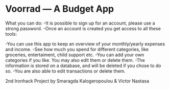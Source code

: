 # Voorrad — A Budget App

What you can do: 
-It is possible to sign up for an account, please use a strong password. 
-Once an account is created you get access to all these tools:

 -You can use this app to keep an overview of your monthly/yearly expenses and income. 
 -See how much you spend for different categories, like groceries, entertaiment, child support etc.
 -You can add your own categories if you like. You may also edit them or delete them. 
 -The information is stored on a database, and will be deleted if you chose to do so. 
 -You are also able to edit transactions or delete them. 



 2nd Ironhack Project
 by Smaragda Kalogeropoulou & Victor Nastasa
 
